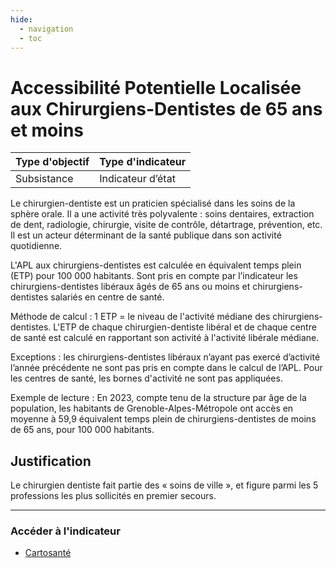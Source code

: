 ```yaml
---
hide:
  - navigation
  - toc
---
```

# Accessibilité Potentielle Localisée aux Chirurgiens-Dentistes de 65 ans et moins 

|Type d'objectif|Type d'indicateur|
|--|--|
|Subsistance|Indicateur d’état|

Le chirurgien-dentiste est un praticien spécialisé dans les soins de la sphère orale. Il a une activité très polyvalente : soins dentaires, extraction de dent, radiologie, chirurgie, visite de contrôle, détartrage, prévention, etc. Il est un acteur déterminant de la santé publique dans son activité quotidienne.  

L'APL aux chirurgiens-dentistes est calculée en équivalent temps plein (ETP) pour 100 000  habitants.  Sont  pris  en  compte par l’indicateur les chirurgiens-dentistes libéraux âgés de 65 ans ou moins et chirurgiens-dentistes salariés en centre de santé. 

Méthode de calcul : 1 ETP = le niveau de l'activité médiane des chirurgiens-dentistes. L'ETP de chaque chirurgien-dentiste libéral et de chaque centre de santé est calculé en rapportant son activité à l'activité libérale médiane. 

Exceptions  :  les  chirurgiens-dentistes  libéraux  n’ayant  pas  exercé  d’activité  l’année précédente  ne  sont  pas  pris  en  compte  dans  le  calcul  de  l’APL.  Pour  les  centres  de santé, les bornes d'activité ne sont pas appliquées. 

Exemple  de  lecture  :  En 2023, compte tenu de la structure par âge de la population, les  habitants  de  Grenoble-Alpes-Métropole  ont  accès en moyenne à 59,9 équivalent temps plein de chirurgiens-dentistes de moins de 65 ans, pour 100 000 habitants. 

## Justification

Le chirurgien dentiste fait partie des « soins de ville », et figure parmi les 5 professions les plus sollicités en premier secours. 

---

### Accéder à l'indicateur

- [Cartosanté](https://cartosante.atlasante.fr/#c=indicator&i=apl_cd.apl_65&s=2023&t=A01&view=map9)